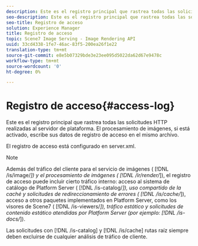 ```yaml
---
description: Este es el registro principal que rastrea todas las solicitudes HTTP realizadas al servidor de plataforma. El procesamiento de imágenes, si está activado, escribe sus datos de registro de acceso en el mismo archivo.
seo-description: Este es el registro principal que rastrea todas las solicitudes HTTP realizadas al servidor de plataforma. El procesamiento de imágenes, si está activado, escribe sus datos de registro de acceso en el mismo archivo.
seo-title: Registro de acceso
solution: Experience Manager
title: Registro de acceso
topic: Scene7 Image Serving - Image Rendering API
uuid: 33cd4338-1fe7-46ac-83f5-200ea26f1e22
translation-type: tm+mt
source-git-commit: e8e5b07329bde3e23ee095d5022da62d67e9478c
workflow-type: tm+mt
source-wordcount: '0'
ht-degree: 0%

---
```



# Registro de acceso{#access-log}

Este es el registro principal que rastrea todas las solicitudes HTTP realizadas al servidor de plataforma. El procesamiento de imágenes, si está activado, escribe sus datos de registro de acceso en el mismo archivo.

El registro de acceso está configurado en server.xml.

>[!NOTE]
>
>Además del tráfico del cliente para el servicio de imágenes ( [!DNL /is/image/*]) y el procesamiento de imágenes ( [!DNL /ir/render/*]), el registro de acceso puede incluir cierto tráfico interno: acceso al sistema de catálogo de Platform Server ( [!DNL /is-catalog/*]), uso compartido de la caché y solicitudes de redireccionamiento de errores ( [!DNL /is/cache/*]), acceso a otros paquetes implementados en Platform Server, como los visores de Scene7 ( [!DNL /is-viewers/*]), tráfico estático y solicitudes de contenido estático atendidas por Platform Server (por ejemplo: [!DNL /is-docs/*]).

Las solicitudes con [!DNL /is-catalog] y [!DNL /is/cache] rutas raíz siempre deben excluirse de cualquier análisis de tráfico de cliente.

